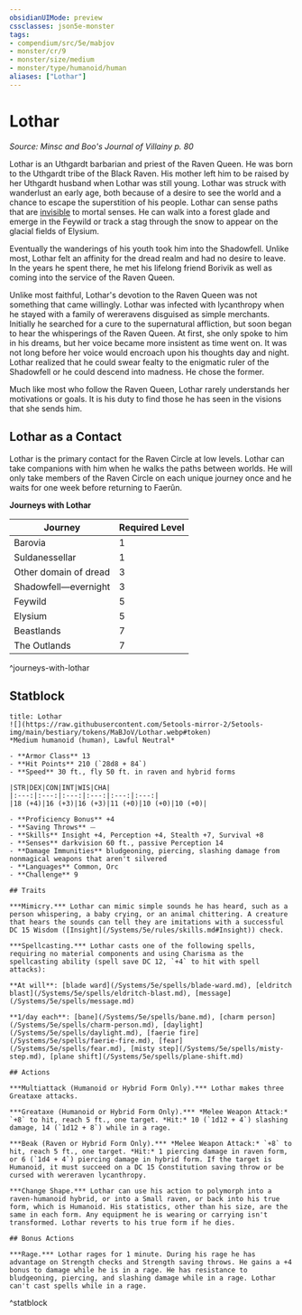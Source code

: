 ```yaml
---
obsidianUIMode: preview
cssclasses: json5e-monster
tags:
- compendium/src/5e/mabjov
- monster/cr/9
- monster/size/medium
- monster/type/humanoid/human
aliases: ["Lothar"]
---
```

# Lothar
*Source: Minsc and Boo's Journal of Villainy p. 80*  

Lothar is an Uthgardt barbarian and priest of the Raven Queen. He was born to the Uthgardt tribe of the Black Raven. His mother left him to be raised by her Uthgardt husband when Lothar was still young. Lothar was struck with wanderlust an early age, both because of a desire to see the world and a chance to escape the superstition of his people. Lothar can sense paths that are [invisible](/Systems/5e/rules/conditions.md#invisible) to mortal senses. He can walk into a forest glade and emerge in the Feywild or track a stag through the snow to appear on the glacial fields of Elysium.

Eventually the wanderings of his youth took him into the Shadowfell. Unlike most, Lothar felt an affinity for the dread realm and had no desire to leave. In the years he spent there, he met his lifelong friend Borivik as well as coming into the service of the Raven Queen.

Unlike most faithful, Lothar's devotion to the Raven Queen was not something that came willingly. Lothar was infected with lycanthropy when he stayed with a family of wereravens disguised as simple merchants. Initially he searched for a cure to the supernatural affliction, but soon began to hear the whisperings of the Raven Queen. At first, she only spoke to him in his dreams, but her voice became more insistent as time went on. It was not long before her voice would encroach upon his thoughts day and night. Lothar realized that he could swear fealty to the enigmatic ruler of the Shadowfell or he could descend into madness. He chose the former.

Much like most who follow the Raven Queen, Lothar rarely understands her motivations or goals. It is his duty to find those he has seen in the visions that she sends him.

## Lothar as a Contact

Lothar is the primary contact for the Raven Circle at low levels. Lothar can take companions with him when he walks the paths between worlds. He will only take members of the Raven Circle on each unique journey once and he waits for one week before returning to Faerûn.

**Journeys with Lothar**

| Journey | Required Level |
|---------|----------------|
| Barovia | 1 |
| Suldanessellar | 1 |
| Other domain of dread | 3 |
| Shadowfell—evernight | 3 |
| Feywild | 5 |
| Elysium | 5 |
| Beastlands | 7 |
| The Outlands | 7 |
^journeys-with-lothar

## Statblock

```ad-statblock
title: Lothar
![](https://raw.githubusercontent.com/5etools-mirror-2/5etools-img/main/bestiary/tokens/MaBJoV/Lothar.webp#token)
*Medium humanoid (human), Lawful Neutral*

- **Armor Class** 13
- **Hit Points** 210 (`28d8 + 84`)
- **Speed** 30 ft., fly 50 ft. in raven and hybrid forms

|STR|DEX|CON|INT|WIS|CHA|
|:---:|:---:|:---:|:---:|:---:|:---:|
|18 (+4)|16 (+3)|16 (+3)|11 (+0)|10 (+0)|10 (+0)|

- **Proficiency Bonus** +4
- **Saving Throws** ⏤
- **Skills** Insight +4, Perception +4, Stealth +7, Survival +8
- **Senses** darkvision 60 ft., passive Perception 14
- **Damage Immunities** bludgeoning, piercing, slashing damage from nonmagical weapons that aren't silvered
- **Languages** Common, Orc
- **Challenge** 9

## Traits

***Mimicry.*** Lothar can mimic simple sounds he has heard, such as a person whispering, a baby crying, or an animal chittering. A creature that hears the sounds can tell they are imitations with a successful DC 15 Wisdom ([Insight](/Systems/5e/rules/skills.md#Insight)) check.

***Spellcasting.*** Lothar casts one of the following spells, requiring no material components and using Charisma as the spellcasting ability (spell save DC 12, `+4` to hit with spell attacks):

**At will**: [blade ward](/Systems/5e/spells/blade-ward.md), [eldritch blast](/Systems/5e/spells/eldritch-blast.md), [message](/Systems/5e/spells/message.md)

**1/day each**: [bane](/Systems/5e/spells/bane.md), [charm person](/Systems/5e/spells/charm-person.md), [daylight](/Systems/5e/spells/daylight.md), [faerie fire](/Systems/5e/spells/faerie-fire.md), [fear](/Systems/5e/spells/fear.md), [misty step](/Systems/5e/spells/misty-step.md), [plane shift](/Systems/5e/spells/plane-shift.md)

## Actions

***Multiattack (Humanoid or Hybrid Form Only).*** Lothar makes three Greataxe attacks.

***Greataxe (Humanoid or Hybrid Form Only).*** *Melee Weapon Attack:* `+8` to hit, reach 5 ft., one target. *Hit:* 10 (`1d12 + 4`) slashing damage, 14 (`1d12 + 8`) while in a rage.

***Beak (Raven or Hybrid Form Only).*** *Melee Weapon Attack:* `+8` to hit, reach 5 ft., one target. *Hit:* 1 piercing damage in raven form, or 6 (`1d4 + 4`) piercing damage in hybrid form. If the target is Humanoid, it must succeed on a DC 15 Constitution saving throw or be cursed with wereraven lycanthropy.

***Change Shape.*** Lothar can use his action to polymorph into a raven-humanoid hybrid, or into a Small raven, or back into his true form, which is Humanoid. His statistics, other than his size, are the same in each form. Any equipment he is wearing or carrying isn't transformed. Lothar reverts to his true form if he dies.

## Bonus Actions

***Rage.*** Lothar rages for 1 minute. During his rage he has advantage on Strength checks and Strength saving throws. He gains a +4 bonus to damage while he is in a rage. He has resistance to bludgeoning, piercing, and slashing damage while in a rage. Lothar can't cast spells while in a rage.
```
^statblock